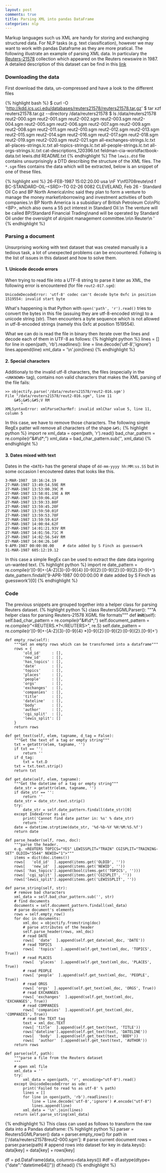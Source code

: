 ```yaml
---
layout: post
comments: true
title: Parsing XML into pandas DataFrame
categories: nlp
---
```


Markup languages such us XML are handy for storing and exchanging structured data. For NLP tasks (e.g. text classification), however we may want to work with pandas Dataframe as they are more pratical. The following illustrate an example of parsing XML data. In particulary the [Reuters-21578](http://www.daviddlewis.com/resources/testcollections/reuters21578/) collection which appeared on the Reuters newswire in 1987. A detailed description of this dataset can be find in this [link](http://www.daviddlewis.com/resources/testcollections/reuters21578/readme.txt)

### Downloading the data
First download the data, un-compressed and have a look to the different files

{% highlight bash %}
$ curl -O 'http://kdd.ics.uci.edu/databases/reuters21578/reuters21578.tar.gz'
$ tar xzf reuters21578.tar.gz --directory /data/reuters21578
$ ls /data/reuters21578
reut2-000.sgm reut2-001.sgm reut2-002.sgm reut2-003.sgm reut2-004.sgm reut2-005.sgm reut2-006.sgm reut2-007.sgm reut2-009.sgm reut2-008.sgm reut2-011.sgm reut2-010.sgm reut2-012.sgm reut2-013.sgm reut2-015.sgm reut2-014.sgm reut2-016.sgm reut2-017.sgm reut2-018.sgm reut2-019.sgm reut2-020.sgm reut2-021.sgm all-exchanges-strings.lc.txt all-places-strings.lc.txt all-topics-strings.lc.txt all-people-strings.lc.txt all-orgs-strings.lc.txt cat-descriptions_120396.txt feldman-cia-worldfactbook-data.txt lewis.dtd README.txt
{% endhighlight %}
The `lewis.dtd` file contains unsurprisingly a DTD describing the structure of the XML files. The `*.sgm` files contains the data which will be extracted, below is an snippet of one of these files.

{% highlight xml %}
<REUTERS TOPICS="NO" LEWISSPLIT="TRAIN" CGISPLIT="TRAINING-SET" OLDID="5545" NEWID="2">
    <DATE>26-FEB-1987 15:02:20.00</DATE>
    <TOPICS></TOPICS>
    <PLACES><D>usa</D></PLACES>
    <PEOPLE></PEOPLE>
    <ORGS></ORGS>
    <EXCHANGES></EXCHANGES>
    <COMPANIES></COMPANIES>
    <UNKNOWN> \nF Y\nf0708reute\nd f BC-STANDARD-OIL-&lt;SRD>-TO   02-26 0082</UNKNOWN>
    <TEXT>
        <TITLE>STANDARD OIL &lt;SRD> TO FORM FINANCIAL UNIT</TITLE>
        <DATELINE>    CLEVELAND, Feb 26 - </DATELINE>
        <BODY>Standard Oil Co and BP North America\nInc said they plan to form a venture to manage the money market\nborrowing and investment activities of both companies.\n    BP North America is a subsidiary of British Petroleum Co\nPlc &lt;BP>, which also owns a 55 pct interest in Standard Oil.\n    The venture will be called BP/Standard Financial Trading\nand will be operated by Standard Oil under the oversight of a\njoint management committee.\n\n Reuter\n</BODY>
    </TEXT>
</REUTERS>'
{% endhighlight %}


### Parsing a document
Unsurprising working with text dataset that was created manually is a tedious task, a lot of unexpected problems can be encoountered. Follwing is the list of issues in this dataset and how to solve them.
#### 1. Unicode decode errors
When trying to read file into a UTF-8 string to parse it later as XML, the following error is encountered (for file `reut2-017.sgm`):
```
UnicodeDecodeError: 'utf-8' codec can't decode byte 0xfc in position 1519554: invalid start byte
```
What's happening is that Python with `open('path', 'r').read()` tries to convert the bytes in this file (assuing they are utf-8-encoded string) to a unicode string (str). Then encounters a byte sequence which is not allowed in utf-8-encoded strings (namely this 0xfc at position 1519554). 

What we can do is read the file in binary then iterate over the lines and decode each of them in UTF-8 as follows:
{% highlight python %}
lines = []
for line in open(path, 'rb').readlines():
    line = line.decode('utf-8','ignore')
    lines.append(line)
xml_data = '\n'.join(lines)
{% endhighlight %}
#### 2. Special characters
Additionaly to the invalid utf-8 characters, the files (especially in the `<UNKNOWN>` tag), contains non valid characters that makes the XML parsing of the file fails:
```
>> objectify.parse('/data/reuters21578/reut2-016.sgm')
File "/data/reuters21578/reut2-016.sgm", line 11
    &#5;&#5;&#5;V RM
       ^
XMLSyntaxError: xmlParseCharRef: invalid xmlChar value 5, line 11, column 5
```
In this case, we have to remove those characters. The following simple RegEx patter will remove all characters of the shape `&#5;`
{% highlight python %}
import re
xml_data = open(path, 'r').read()
bad_char_pattern = re.compile(r"&#\d*;")
xml_data = bad_char_pattern.sub('', xml_data)
{% endhighlight %}

#### 3. Dates mixed with text
Dates in the `<DATE>` has the general shape of `dd-mm-yyyy hh:MM:ss.SS` but in some occasion I encoutered dates that looks like this.
```
3-MAR-1987  10:16:24.19
27-MAR-1987 13:49:54.59E RM
27-MAR-1987 13:53:00.39C M
27-MAR-1987 13:58:01.19E A RM
27-MAR-1987 13:59:06.41F
27-MAR-1987 13:59:33.80F
27-MAR-1987 13:59:45.20F
27-MAR-1987 13:59:50.01F
27-MAR-1987 13:59:53.78F
27-MAR-1987 13:59:59.61F
27-MAR-1987 14:00:04.62F
27-MAR-1987 14:01:21.93V RM
27-MAR-1987 14:01:56.71C M
27-MAR-1987 14:02:56.54V RM
27-MAR-1987 14:04:26.14F
9-APR-1987 00:00:00.00    # date added by S Finch as guesswork
31-MAR-1987 605:12:19.12
```
In this case a simple RegEx can be used to extract the date data ingoring un-wanted text.
{% highlight python %}
import re
date_pattern = re.compile(r'[0-9]+-[A-Z]{3}-[0-9]{4} [0-9]{2}:[0-9]{2}:[0-9]{2}\.[0-9]+')
date_pattern.findall('9-APR-1987 00:00:00.00    # date added by S Finch as guesswork')[0]
{% endhighlight %}

### Code
The previous snippets are grouped together into a helper class for parsing Reuters dataset.
{% highlight python %}
class ReutersSGMLParser():
    """A helper class for parsing Reuters-21578 XGML file formats"""
    def __init__(self):
        self.bad_char_pattern = re.compile(r"&#\d*;")
        self.document_pattern = re.compile(r"<REUTERS.*?<\/REUTERS>", re.S)
        self.date_pattern = re.compile(r'[0-9]+-[A-Z]{3}-[0-9]{4} *[0-9]{2}:[0-9]{2}:[0-9]{2}\.[0-9]+')

    def empty_row(self):
        """Get an empty rows which can be transformed into a dataframe"""
        rows = {
            'old_id'     : [],
            'new_id'     : [],
            'has_topics' : [],
            'date'       : [],
            'topics'     : [],
            'places'     : [],
            'people'     : [],
            'orgs'       : [],
            'exchanges'  : [],
            'companies'  : [],
            'title'      : [],
            'dateline'   : [],
            'body'       : [],
            'author'     : [],
            'cgi_split'  : [],
            'lewis_split': []
        }
        return rows

    def get_text(self, elem, tagname, d_tag = False):
        """Get the text of a tag or empty string"""
        txt = getattr(elem, tagname, '')
        if txt == '':
            return ''
        if d_tag:
            txt = txt.D
        txt = txt.text.strip()
        return txt

    def get_date(self, elem, tagname):
        """Get the datetime of a tag or empty string"""
        date_str = getattr(elem, tagname, '')
        if date_str == '':
            return ''
        date_str = date_str.text.strip()
        try:
            date_str = self.date_pattern.findall(date_str)[0]
        except IndexError as ie:
            print('Cannot find date patter in: %s' % date_str)
            return ''
        date = datetime.strptime(date_str, '%d-%b-%Y %H:%M:%S.%f')
        return date

    def parse_header(self, rows, doc):
        """parse the header.
        e.g. <REUTERS TOPICS="YES" LEWISSPLIT="TRAIN" CGISPLIT="TRAINING-SET" OLDID="5544" NEWID="1">"""
        items = dict(doc.items())
        rows[   'old_id'  ].append(items.get('OLDID', ''))
        rows[   'new_id'  ].append(items.get('NEWID', ''))
        rows[ 'has_topics'].append(bool(items.get('TOPICS', '')))
        rows[ 'cgi_split' ].append(items.get('CGISPLIT', ''))
        rows['lewis_split'].append(items.get('LEWISSPLIT', ''))

    def parse_string(self, str):
        # remove bad characters
        xml_data = self.bad_char_pattern.sub('', str)
        # find documents
        documents = self.document_pattern.findall(xml_data)
        # parse document's elements
        rows = self.empty_row()
        for doc in documents:
            xml_doc = objectify.fromstring(doc)
            # parse attributes of the header
            self.parse_header(rows, xml_doc)
            # read DATE
            rows[  'date'  ].append(self.get_date(xml_doc, 'DATE'))
            # read TOPICS
            rows[  'topics'  ].append(self.get_text(xml_doc, 'TOPICS', True))
            # read PLACES
            rows[  'places'  ].append(self.get_text(xml_doc, 'PLACES', True))
            # read PEOPLE
            rows[ 'people'  ].append(self.get_text(xml_doc, 'PEOPLE', True))
            # read ORGS
            rows[ 'orgs'  ].append(self.get_text(xml_doc, 'ORGS', True))
            # read EXCHANGES
            rows[ 'exchanges'  ].append(self.get_text(xml_doc, 'EXCHANGES', True))
            # read COMPANIES
            rows[ 'companies'  ].append(self.get_text(xml_doc, 'COMPANIES', True))
            # read the TEXT tag
            text = xml_doc.TEXT
            rows[ 'title'  ].append(self.get_text(text, 'TITLE'))
            rows['dateline'].append(self.get_text(text, 'DATELINE'))
            rows[  'body'  ].append(self.get_text(text, 'BODY'))
            rows[  'author'  ].append(self.get_text(text, 'AUTHOR'))
        return rows

    def parse(self, path):
        """parse a file from the Reuters dataset
        """
        # open xml file
        xml_data = ''
        try:
            xml_data = open(path, 'r', encoding="utf-8").read()
        except UnicodeDecodeError as ude:
            print('Failed to read %s as utf-8' % path)
            lines = []
            for line in open(path, 'rb').readlines():
                line = line.decode('utf-8','ignore') #.encode("utf-8")
                lines.append(line)
            xml_data = '\n'.join(lines)
        return self.parse_string(xml_data)
{% endhighlight %}
This class can used as follows to transform the raw data into a Pandas dataframe:
{% highlight python %}
parser = ReutersSGMLParser()
data = parser.empty_row()
for path in  ['/data/reuters21578reut2-000.sgm']:
    # parse current document
    rows = parser.parse(path)
    # append rows into dataset
    for key in data.keys():
        data[key] = data[key] + rows[key]

df = pd.DataFrame(data, columns=data.keys())
#df = df.astype(dtype= {"date":"datetime64[]"})
df.head()
{% endhighlight %}